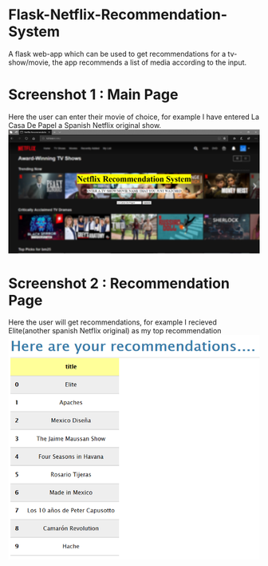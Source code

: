 # Flask-Netflix-Recommendation-System
A flask web-app which can be used to get recommendations for a tv-show/movie, the app recommends a list of media according to the input.


# Screenshot 1 : Main Page 
Here the user can enter their movie of choice, for example I have entered La Casa De Papel a Spanish Netflix original show.
![](Screenshots/screenshot1.PNG)
# Screenshot 2 : Recommendation Page 
Here the user will get recommendations, for example I recieved Elite(another spanish Netflix original) as my top recommendation 
![](Screenshots/screenshot2.PNG)
